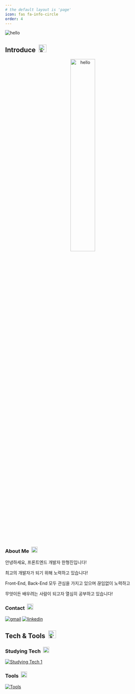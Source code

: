 ```yaml
---
# the default layout is 'page'
icon: fas fa-info-circle
order: 4
---
```


![hello](https://user-images.githubusercontent.com/104360734/172914566-d48bc407-5401-441d-b049-ae66019d93d4.gif)

## **Introduce**&nbsp;&nbsp;<picture><source srcset="https://fonts.gstatic.com/s/e/notoemoji/latest/1f44b/512.webp" type="image/webp"><img src="https://fonts.gstatic.com/s/e/notoemoji/latest/1f44b/512.gif" alt="👋" width="25" height="25"></picture>

<div align='center'>
<img width='40%' src="https://user-images.githubusercontent.com/104360734/224561382-db1d1254-e62d-4c3a-a9a1-7f984eb98e59.png" alt='hello'>
</div>
  
### **About Me**&nbsp;&nbsp;<picture><source srcset="https://fonts.gstatic.com/s/e/notoemoji/latest/1fae1/512.webp" type="image/webp"><img src="https://fonts.gstatic.com/s/e/notoemoji/latest/1fae1/512.gif" alt="🫡" width="20" height="20"></picture>
    
안녕하세요, 프론트엔드 개발자 한형진입니다!

최고의 개발자가 되기 위해 노력하고 있습니다!

Front-End, Back-End 모두 관심을 가지고 있으며 끊임없이 노력하고

무엇이든 배우려는 사람이 되고자 열심히 공부하고 있습니다!

### **Contact**&nbsp;&nbsp;<picture><source srcset="https://fonts.gstatic.com/s/e/notoemoji/latest/1f48c/512.webp" type="image/webp"><img src="https://fonts.gstatic.com/s/e/notoemoji/latest/1f48c/512.gif" alt="💌" width="20" height="20"></picture>

<!-- <a href="mailto:han1210_36@naver.com"><img src="https://img.shields.io/badge/Naver-03C75A?style=for-the-badge&logo=Naver&logoColor=white&link=han1210_36@naver.com" alt='Naver'/></a>
&nbsp;
<a href="mailto:hhj961210@gmail.com"><img src="https://img.shields.io/badge/Gmail-EA4335?style=for-the-badge&logo=Gmail&logoColor=white&link=hhj961210@gmail.com" alt='Gmail'/></a>
&nbsp;
<a href='https://www.facebook.com/hyeongjinh1'><img src="https://img.shields.io/badge/HyungJin Han-1877F2?style=for-the-badge&logo=Facebook&logoColor=white" alt='HyungJin'/></a>
&nbsp;
<a href='https://www.linkedin.com/in/hyungjinhan'><img src="https://img.shields.io/badge/LinkedIn-0A66C2?style=for-the-badge&logo=linkedin&logoColor=white" alt='LinkedIn'/></a> -->

[![gmail](https://skillicons.dev/icons?i=gmail)](mailto:hhj961210@gmail.com)
[![linkedin](https://skillicons.dev/icons?i=linkedin)](https://www.linkedin.com/in/hyungjinhan/)

## **Tech & Tools**&nbsp;&nbsp;<picture><source srcset="https://fonts.gstatic.com/s/e/notoemoji/latest/1f9be/512.webp" type="image/webp"><img src="https://fonts.gstatic.com/s/e/notoemoji/latest/1f9be/512.gif" alt="🦾" width="25" height="25"></picture>

### **Studying Tech**&nbsp;&nbsp;<picture><source srcset="https://fonts.gstatic.com/s/e/notoemoji/latest/2795/512.webp" type="image/webp"><img src="https://fonts.gstatic.com/s/e/notoemoji/latest/2795/512.gif" alt="➕" width="20" height="20"></picture>

[![Studying Tech 1](https://skillicons.dev/icons?i=js,nodejs,react,ts,electron,next,tailwindcss,styledcomponents,threejs,python,aws,docker,firebase,fastapi,grafana&perline=8)](https://skillicons.dev)

<!-- max 8 -->

<!-- <span><img src="https://img.shields.io/badge/JavaScript-F7DF1E?style=for-the-badge&logo=JavaScript&logoColor=black" alt='JavaScript'>&nbsp;</span>
<span><img src="https://img.shields.io/badge/React-61DAFB?style=for-the-badge&logo=React&logoColor=black" alt='React'>&nbsp;</span>
<span><img src="https://img.shields.io/badge/TypeScript-3178C6?style=for-the-badge&logo=TypeScript&logoColor=white" alt='TypeScript'>&nbsp;</span>
<span><img src="https://img.shields.io/badge/Electron-47848F?style=for-the-badge&logo=Electron&logoColor=white" alt='Electron'>&nbsp;</span>
<span><img src="https://img.shields.io/badge/Next.js-000000?style=for-the-badge&logo=Next.js&logoColor=white" alt='Next'>&nbsp;</span>
<span><img src="https://img.shields.io/badge/Tailwind CSS-06B6D4?style=for-the-badge&logo=Tailwind CSS&logoColor=white" alt='Tailwind'>&nbsp;</span>
<span><img src="https://img.shields.io/badge/Python-3776AB?style=for-the-badge&logo=Python&logoColor=white" alt='Python'>&nbsp;</span>
<span><img src="https://img.shields.io/badge/Amazon AWS-232F3E?style=for-the-badge&logo=Amazon AWS&logoColor=white" alt='Amazon'></span> -->

### **Tools**&nbsp;&nbsp;<picture><source srcset="https://fonts.gstatic.com/s/e/notoemoji/latest/2699_fe0f/512.webp" type="image/webp"><img src="https://fonts.gstatic.com/s/e/notoemoji/latest/2699_fe0f/512.gif" alt="⚙" width="20" height="20"></picture>

[![Tools](https://skillicons.dev/icons?i=vscode,figma,git,github,notion,androidstudio,gcp&perline=8)](https://skillicons.dev)

<!-- <span><img src="https://img.shields.io/badge/VSCode-007ACC?style=for-the-badge&logo=Visual Studio Code&logoColor=white" alt='tool' />&nbsp;</span>
<span><img src="https://img.shields.io/badge/Figma-F24E1E?style=for-the-badge&logo=Figma&logoColor=white" alt='tool' />&nbsp;</span>
<span><img src="https://img.shields.io/badge/Git-F05032?style=for-the-badge&logo=Git&logoColor=white" alt='tool' />&nbsp;</span>
<span><a href='https://github.com/HyungJinHan'><img src="https://img.shields.io/badge/GitHub-181717?style=for-the-badge&logo=GitHub&logoColor=white" alt='tool' /></a>&nbsp;</span>
<span><img src="https://img.shields.io/badge/Slack-4A154B?style=for-the-badge&logo=Slack&logoColor=white" alt='slack'>&nbsp;</span>
<span><img src="https://img.shields.io/badge/Notion-000000?style=for-the-badge&logo=Notion&logoColor=white" alt='notion'>&nbsp;</span>
<span><img src="https://img.shields.io/badge/Google Drive-4285F4?style=for-the-badge&logo=Google Drive&logoColor=white" alt='google-drive'></span> -->

<!-- https://googlefonts.github.io/noto-emoji-animation/ -->
